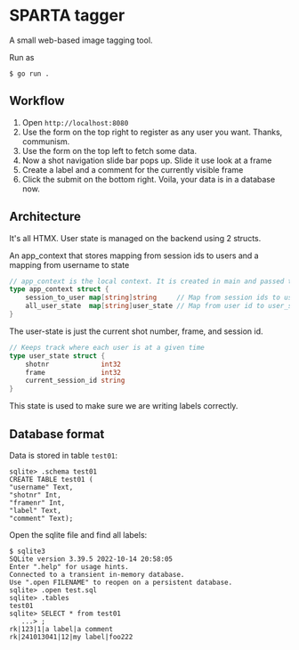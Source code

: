 
# SPARTA tagger
A small web-based image tagging tool.

Run as
```
$ go run .
```

## Workflow
1. Open `http://localhost:8080`
2. Use the form on the top right to register as any user you want. Thanks, communism.
3. Use the form on the top left to fetch some data.
4. Now a shot navigation slide bar pops up. Slide it use look at a frame
5. Create a label and a comment for the currently visible frame
6. Click the submit on the bottom right. Voila, your data is in a database now.


## Architecture

It's all HTMX. User state is managed on the backend using 2 structs.

An app_context that stores mapping from session ids to users and a mapping
from username to state
```go
// app_context is the local context. It is created in main and passed to all http handlers.
type app_context struct {
	session_to_user map[string]string     // Map from session ids to user ids
	all_user_state  map[string]user_state // Map from user id to user_state
}
```

The user-state is just the current shot number, frame, and session id.

```go
// Keeps track where each user is at a given time
type user_state struct {
	shotnr             int32
	frame              int32
	current_session_id string
}
```

This state is used to make sure we are writing labels correctly.





## Database format

Data is stored in table `test01`:
```
sqlite> .schema test01
CREATE TABLE test01 (
"username" Text,
"shotnr" Int,
"framenr" Int,
"label" Text,
"comment" Text);
```


Open the sqlite file and find all labels:

```
$ sqlite3
SQLite version 3.39.5 2022-10-14 20:58:05
Enter ".help" for usage hints.
Connected to a transient in-memory database.
Use ".open FILENAME" to reopen on a persistent database.
sqlite> .open test.sql
sqlite> .tables
test01
sqlite> SELECT * from test01
   ...> ;
rk|123|1|a label|a comment
rk|241013041|12|my label|foo222
```